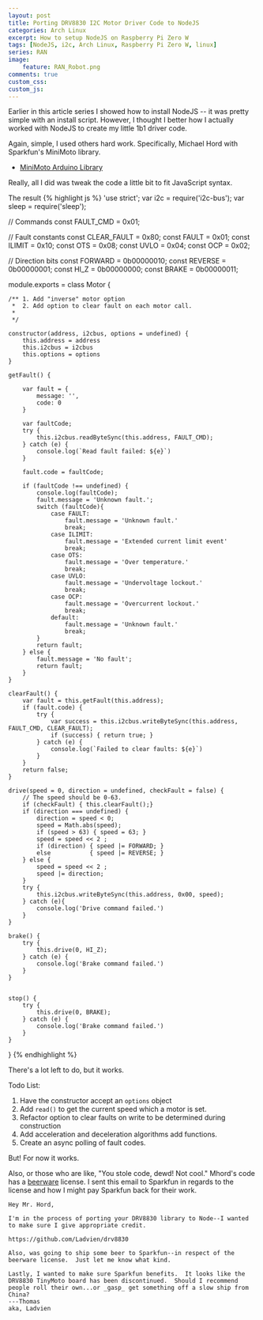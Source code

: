 ```yaml
---
layout: post
title: Porting DRV8830 I2C Motor Driver Code to NodeJS
categories: Arch Linux
excerpt: How to setup NodeJS on Raspberry Pi Zero W
tags: [NodeJS, i2c, Arch Linux, Raspberry Pi Zero W, linux]
series: RAN
image: 
    feature: RAN_Robot.png
comments: true
custom_css:
custom_js: 
---
```


Earlier in this article series I showed how to install NodeJS -- it was pretty simple with an install script.  However, I thought I better how I actually worked with NodeJS to create my little 1b1 driver code.

Again, simple, I used others hard work.  Specifically, Michael Hord with Sparkfun's MiniMoto library.

* [MiniMoto Arduino Library](https://github.com/sparkfun/SparkFun_MiniMoto_Arduino_Library/tree/V_1.1.0)

Really, all I did was tweak the code a little bit to fit JavaScript syntax.

The result
{% highlight js %}
'use strict';
var i2c = require('i2c-bus');
var sleep = require('sleep');

// Commands
const FAULT_CMD         = 0x01;

// Fault constants
const CLEAR_FAULT       = 0x80;
const FAULT             = 0x01;
const ILIMIT            = 0x10;
const OTS               = 0x08;
const UVLO              = 0x04;
const OCP               = 0x02;

// Direction bits
const FORWARD           = 0b00000010;
const REVERSE           = 0b00000001;
const HI_Z              = 0b00000000;
const BRAKE             = 0b00000011;

module.exports = class Motor {

    /** 1. Add "inverse" motor option
     *  2. Add option to clear fault on each motor call.
     *  
     */

    constructor(address, i2cbus, options = undefined) {        
        this.address = address
        this.i2cbus = i2cbus
        this.options = options
    }

    getFault() {

        var fault = {
            message: '',
            code: 0
        }
    
        var faultCode;
        try {
            this.i2cbus.readByteSync(this.address, FAULT_CMD);
        } catch (e) {
            console.log(`Read fault failed: ${e}`)
        }
        
        fault.code = faultCode;
    
        if (faultCode !== undefined) {
            console.log(faultCode);
            fault.message = 'Unknown fault.';
            switch (faultCode){
                case FAULT:
                    fault.message = 'Unknown fault.'
                    break;
                case ILIMIT:
                    fault.message = 'Extended current limit event'
                    break;
                case OTS:
                    fault.message = 'Over temperature.'
                    break;
                case UVLO:
                    fault.message = 'Undervoltage lockout.'
                    break;
                case OCP:
                    fault.message = 'Overcurrent lockout.'
                    break;
                default:
                    fault.message = 'Unknown fault.'
                    break;
            }
            return fault;
        } else {
            fault.message = 'No fault';
            return fault;
        }
    }
    
    clearFault() {
        var fault = this.getFault(this.address);
        if (fault.code) {
            try {
                var success = this.i2cbus.writeByteSync(this.address, FAULT_CMD, CLEAR_FAULT);
                if (success) { return true; }
            } catch (e) {
                console.log(`Failed to clear faults: ${e}`)
            }
        }
        return false;
    }
    
    drive(speed = 0, direction = undefined, checkFault = false) {
        // The speed should be 0-63.
        if (checkFault) { this.clearFault();}
        if (direction === undefined) {        
            direction = speed < 0;
            speed = Math.abs(speed);
            if (speed > 63) { speed = 63; }
            speed = speed << 2 ;
            if (direction) { speed |= FORWARD; }
            else           { speed |= REVERSE; }
        } else {
            speed = speed << 2 ;
            speed |= direction;
        }
        try {
            this.i2cbus.writeByteSync(this.address, 0x00, speed);
        } catch (e){
            console.log('Drive command failed.')
        }
    }
    
    brake() {
        try {
            this.drive(0, HI_Z);
        } catch (e) {
            console.log('Brake command failed.')
        }
    }
    
    
    stop() {
        try {
            this.drive(0, BRAKE);
        } catch (e) {
            console.log('Brake command failed.')
        }
    }
}
{% endhighlight %}

There's a lot left to do, but it works.

Todo List:
1. Have the constructor accept an `options` object
2. Add `read()` to get the current speed which a motor is set.
3. Refactor option to clear faults on write to be determined during construction
4. Add acceleration and deceleration algorithms add functions.
5. Create an async polling of fault codes.

But! For now it works.

Also, or those who are like, "You stole code, dewd! Not cool."  Mhord's code has a [beerware](https://en.wikipedia.org/wiki/Beerware) license.  I sent this email to Sparkfun in regards to the license and how I might pay Sparkfun back for their work.


    Hey Mr. Hord,

    I'm in the process of porting your DRV8830 library to Node--I wanted to make sure I give appropriate credit. 

    https://github.com/Ladvien/drv8830 

    Also, was going to ship some beer to Sparkfun--in respect of the beerware license.  Just let me know what kind.

    Lastly, I wanted to make sure Sparkfun benefits.  It looks like the DRV8830 TinyMoto board has been discontinued.  Should I recommend people roll their own...or _gasp_ get something off a slow ship from China?
    ---Thomas
    aka, Ladvien
